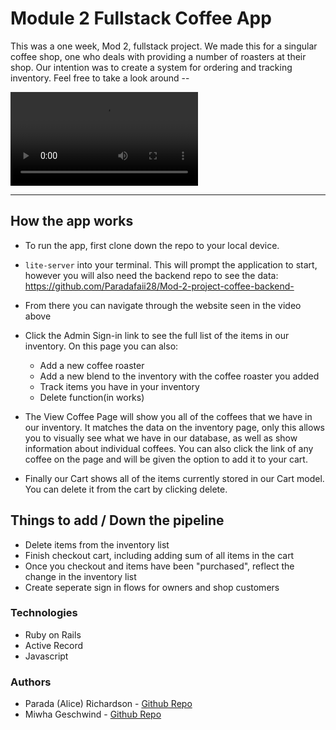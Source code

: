 # Module 2 Fullstack Coffee App 

This was a one week, Mod 2, fullstack project. We made this for a singular coffee shop, one who deals with providing a number of roasters at their shop. Our intention was to create a system for ordering and tracking inventory. Feel free to take a look around -- 


![](photos/ultimate.mp4)


---

## How the app works  

* To run the app, first clone down the repo to your local device. 
* `lite-server` into your terminal. This will prompt the application to start, however you will also need the backend repo to see the data: https://github.com/Paradafaii28/Mod-2-project-coffee-backend- 

* From there you can navigate through the website seen in the video above 

* Click the Admin Sign-in link to see the full list of the items in our inventory. On this page you can also:
    * Add a new coffee roaster 
    * Add a new blend to the inventory with the coffee roaster you added 
    * Track items you have in your inventory 
    * Delete function(in works)

* The View Coffee Page will show you all of the coffees that we have in our inventory. It matches the data on the inventory page, only this allows you to visually see what we have in our database, as well as show information about individual coffees. You can also click the link of any coffee on the page and will be given the option to add it to your cart.

* Finally our Cart shows all of the items currently stored in our Cart model. You can delete it from the cart by clicking delete. 


## Things to add / Down the pipeline

* Delete items from the inventory list 
* Finish checkout cart, including adding sum of all items in the cart 
* Once you checkout and items have been "purchased", reflect the change in the inventory list 
* Create seperate sign in flows for owners and shop customers 

### Technologies 

* Ruby on Rails 
* Active Record 
* Javascript 

### Authors

* Parada (Alice) Richardson - [Github Repo](https://github.com/Paradafaii28)
* Miwha Geschwind - [Github Repo](https://github.com/miwhag)




